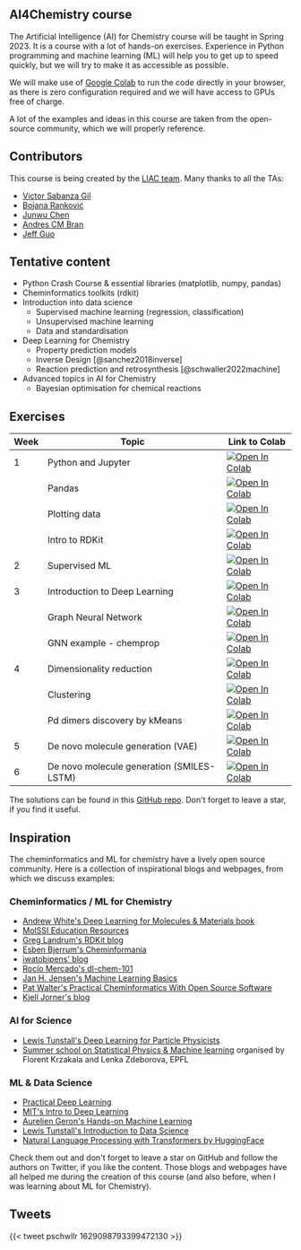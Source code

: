 ## AI4Chemistry course

The Artificial Intelligence (AI) for Chemistry course will be taught in Spring 2023. It is a course with a lot of hands-on exercises. Experience in Python programming and machine learning (ML) will help you to get up to speed quickly, but we will try to make it as accessible as possible. 

We will make use of [Google Colab](https://colab.research.google.com) to run the code directly in your browser, as there is zero configuration required and we will have access to GPUs free of charge.

A lot of the examples and ideas in this course are taken from the open-source community, which we will properly reference.

## Contributors

This course is being created by the [LIAC team](https://schwallergroup.github.io/team.html). 
Many thanks to all the TAs:

- [Victor Sabanza Gil](https://twitter.com/VictorSabanza)
- [Bojana Ranković](https://twitter.com/6ojaHa)
- [Junwu Chen](https://twitter.com/JunwuChen25)
- [Andres CM Bran](https://twitter.com/drecmb)
- [Jeff Guo](https://twitter.com/JeffGuo__)

## Tentative content

- Python Crash Course & essential libraries (matplotlib, numpy, pandas)
- Cheminformatics toolkits (rdkit)
- Introduction into data science
    - Supervised machine learning (regression, classification)
    - Unsupervised machine learning
    - Data and standardisation
- Deep Learning for Chemistry
    - Property prediction models
    - Inverse Design [@sanchez2018inverse]
    - Reaction prediction and retrosynthesis [@schwaller2022machine]
- Advanced topics in AI for Chemistry
    - Bayesian optimisation for chemical reactions

## Exercises

| Week | Topic | Link to Colab |
|--|--|--|
| 1 | Python and Jupyter | <a href="https://colab.research.google.com/github/schwallergroup/ai4chem_course/blob/main/notebooks/01%20-%20Basics/01a_python_crash_course.ipynb" target="_parent"><img src="https://colab.research.google.com/assets/colab-badge.svg" alt="Open In Colab"/></a> |
| | Pandas | <a href="https://colab.research.google.com/github/schwallergroup/ai4chem_course/blob/main/notebooks/01%20-%20Basics/01b_python_essentials_pandas.ipynb" target="_parent"><img src="https://colab.research.google.com/assets/colab-badge.svg" alt="Open In Colab"/></a>|
| | Plotting  data | <a href="https://colab.research.google.com/github/schwallergroup/ai4chem_course/blob/main/notebooks/01%20-%20Basics/01c_python_essentials_plotting.ipynb" target="_parent"><img src="https://colab.research.google.com/assets/colab-badge.svg" alt="Open In Colab"/></a> | 
|  | Intro to RDKit | <a href="https://colab.research.google.com/github/schwallergroup/ai4chem_course/blob/main/notebooks/01%20-%20Basics/01d_rdkit_basics.ipynb" target="_parent"><img src="https://colab.research.google.com/assets/colab-badge.svg" alt="Open In Colab"/></a> | 
|2 | Supervised ML |<a href="https://colab.research.google.com/github/schwallergroup/ai4chem_course/blob/main/notebooks/02%20-%20Supervised%20Learning/training_and_evaluating_ml_models.ipynb" target="_parent"><img src="https://colab.research.google.com/assets/colab-badge.svg" alt="Open In Colab"/></a> |
| 3 | Introduction to Deep Learning | <a href="https://colab.research.google.com/github/schwallergroup/ai4chem_course/blob/main/notebooks/03%20-%20Intro%20to%20Deep%20Learning/01_intro_to_dl.ipynb" target="_parent"><img src="https://colab.research.google.com/assets/colab-badge.svg" alt="Open In Colab"/></a> |
| | Graph Neural Network | <a href="https://colab.research.google.com/github/schwallergroup/ai4chem_course/blob/main/notebooks/03%20-%20Intro%20to%20Deep%20Learning/02_graph_nns.ipynb" target="_parent"><img src="https://colab.research.google.com/assets/colab-badge.svg" alt="Open In Colab"/></a> |
| | GNN example - chemprop | <a href="https://colab.research.google.com/github/schwallergroup/ai4chem_course/blob/main/notebooks/03%20-%20Intro%20to%20Deep%20Learning/03_gnn_simple_example.ipynb" target="_parent"><img src="https://colab.research.google.com/assets/colab-badge.svg" alt="Open In Colab"/></a> |
| 4 | Dimensionality reduction | <a href="https://colab.research.google.com/github/schwallergroup/ai4chem_course/blob/main/notebooks/04%20-%20Unsupervised%20Learning/DimensionalityReduction.ipynb" target="_parent"><img src="https://colab.research.google.com/assets/colab-badge.svg" alt="Open In Colab"/></a> |
| | Clustering | <a href="https://colab.research.google.com/github/schwallergroup/ai4chem_course/blob/main/notebooks/04%20-%20Unsupervised%20Learning/Clustering.ipynb" target="_parent"><img src="https://colab.research.google.com/assets/colab-badge.svg" alt="Open In Colab"/></a> |
| | Pd dimers discovery by kMeans | <a href="https://colab.research.google.com/github/schwallergroup/ai4chem_course/blob/main/notebooks/04%20-%20Unsupervised%20Learning/palladium_dimers_discovery.ipynb" target="_parent"><img src="https://colab.research.google.com/assets/colab-badge.svg" alt="Open In Colab"/></a> |
| 5 | De novo molecule generation (VAE) | <a href="https://colab.research.google.com/github/schwallergroup/ai4chem_course/blob/generative_models/notebooks/05%20-%20Generative%20Models/Molecular%20Generative%20Models.ipynb" target="_parent"><img src="https://colab.research.google.com/assets/colab-badge.svg" alt="Open In Colab"/></a> |
| 6 | De novo molecule generation (SMILES-LSTM) | <a href="https://colab.research.google.com/github/schwallergroup/ai4chem_course/blob/smiles_lstm/notebooks/06%20-%20Generative%20Models%202/SMILES-LSTM-Walkthrough.ipynb" target="_parent"><img src="https://colab.research.google.com/assets/colab-badge.svg" alt="Open In Colab"/></a> |

The solutions can be found in this [GitHub repo](https://github.com/schwallergroup/ai4chem_course). Don't forget to leave a star, if you find it useful. 

## Inspiration

The cheminformatics and ML for chemistry have a lively open source community. Here is a collection of inspirational blogs and webpages, from which we discuss examples:

### Cheminformatics / ML for Chemistry
- [Andrew White's Deep Learning for Molecules & Materials book](https://dmol.pub)
- [MolSSI Education Resources](http://education.molssi.org/resources.html#programming)
- [Greg Landrum's RDKit blog](https://greglandrum.github.io/rdkit-blog/)
- [Esben Bjerrum's Cheminformania](https://www.cheminformania.com)
- [iwatobipens' blog](https://iwatobipen.wordpress.com)
- [Rocío Mercado's dl-chem-101](https://github.com/rociomer/dl-chem-101)
- [Jan H. Jensen's Machine Learning Basics](https://sites.google.com/view/ml-basics/home)
- [Pat Walter's Practical Cheminformatics With Open Source Software](https://github.com/PatWalters/practical_cheminformatics_tutorials)
- [Kjell Jorner's blog](https://www.valencekjell.com)

### AI for Science
- [Lewis Tunstall's Deep Learning for Particle Physicists](https://lewtun.github.io/dl4phys/intro.html)
- [Summer school on Statistical Physics & Machine learning](https://leshouches2022.github.io) organised by Florent Krzakala and Lenka Zdeborova, EPFL

### ML & Data Science
- [Practical Deep Learning](https://course.fast.ai)
- [MIT's Intro to Deep Learning](http://introtodeeplearning.com)
- [Aurelien Geron's Hands-on Machine Learning](https://github.com/ageron/handson-ml2)
- [Lewis Tunstall's Introduction to Data Science](https://lewtun.github.io/dslectures/)
- [Natural Language Processing with Transformers by HuggingFace](https://github.com/nlp-with-transformers/notebooks)

Check them out and don't forget to leave a star on GitHub and follow the authors on Twitter, if you like the content. 
Those blogs and webpages have all helped me during the creation of this course (and also before, when I was learning about ML for Chemistry).

## Tweets

{{< tweet pschwllr 1629098793399472130 >}}
